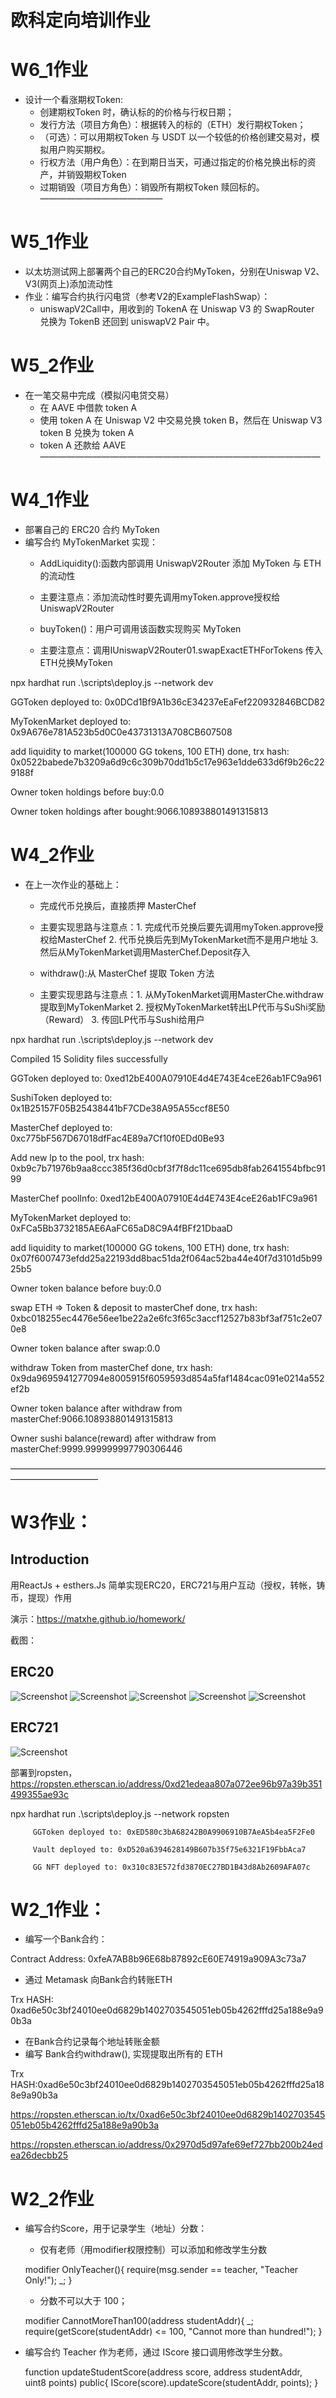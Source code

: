 # 欧科定向培训作业

# W6_1作业
* 设计一个看涨期权Token:
   * 创建期权Token 时，确认标的的价格与行权日期；
   * 发行方法（项目方角色）：根据转入的标的（ETH）发行期权Token；
   * （可选）：可以用期权Token 与 USDT 以一个较低的价格创建交易对，模拟用户购买期权。
   * 行权方法（用户角色）：在到期日当天，可通过指定的价格兑换出标的资产，并销毁期权Token
   * 过期销毁（项目方角色）：销毁所有期权Token 赎回标的。
——————————————
# W5_1作业
* 以太坊测试网上部署两个自己的ERC20合约MyToken，分别在Uniswap V2、V3(网页上)添加流动性
* 作业：编写合约执行闪电贷（参考V2的ExampleFlashSwap）：
   * uniswapV2Call中，用收到的 TokenA 在 Uniswap V3 的 SwapRouter 兑换为 TokenB 还回到 uniswapV2 Pair 中。
   
# W5_2作业
* 在一笔交易中完成（模拟闪电贷交易）
   * 在 AAVE 中借款 token A
   * 使用 token A 在 Uniswap V2 中交易兑换 token B，然后在 Uniswap V3 token B 兑换为 token A
   * token A 还款给 AAVE
————————————————————————————————

# W4_1作业
* 部署自己的 ERC20 合约 MyToken
* 编写合约 MyTokenMarket 实现：
   * AddLiquidity():函数内部调用 UniswapV2Router 添加 MyToken 与 ETH 的流动性
   * 主要注意点：添加流动性时要先调用myToken.approve授权给UniswapV2Router
   
   * buyToken()：用户可调用该函数实现购买 MyToken
   * 主要注意点：调用IUniswapV2Router01.swapExactETHForTokens 传入ETH兑换MyToken

npx hardhat run .\scripts\deploy.js --network dev

GGToken deployed to: 0x0DCd1Bf9A1b36cE34237eEaFef220932846BCD82

MyTokenMarket deployed to: 0x9A676e781A523b5d0C0e43731313A708CB607508

add liquidity to market(100000 GG tokens, 100 ETH) done, trx hash: 0x0522babede7b3209a6d9c6c309b70dd1b5c17e963e1dde633d6f9b26c229188f

Owner token holdings before buy:0.0

Owner token holdings after bought:9066.108938801491315813   
   

# W4_2作业
* 在上一次作业的基础上：
   * 完成代币兑换后，直接质押 MasterChef
   * 主要实现思路与注意点：1. 完成代币兑换后要先调用myToken.approve授权给MasterChef
					2. 代币兑换后先到MyTokenMarket而不是用户地址
					3. 然后从MyTokenMarket调用MasterChef.Deposit存入
			
   * withdraw():从 MasterChef 提取 Token 方法
   * 主要实现思路与注意点：1. 从MyTokenMarket调用MasterChe.withdraw提取到MyTokenMarket
					2. 授权MyTokenMarket转出LP代币与SuShi奖励（Reward）
					3. 传回LP代币与Sushi给用户
					
					
npx hardhat run .\scripts\deploy.js --network dev

Compiled 15 Solidity files successfully

GGToken deployed to: 0xed12bE400A07910E4d4E743E4ceE26ab1FC9a961

SushiToken deployed to: 0x1B25157F05B25438441bF7CDe38A95A55ccf8E50

MasterChef deployed to: 0xc775bF567D67018dfFac4E89a7Cf10f0EDd0Be93

Add new lp to the pool, trx hash: 0xb9c7b71976b9aa8ccc385f36d0cbf3f7f8dc11ce695db8fab2641554bfbc9199

MasterChef poolInfo: 0xed12bE400A07910E4d4E743E4ceE26ab1FC9a961

MyTokenMarket deployed to: 0xFCa5Bb3732185AE6AaFC65aD8C9A4fBFf21DbaaD

add liquidity to market(100000 GG tokens, 100 ETH) done, trx hash: 0x07f6007473efdd25a22193dd8bac51da2f064ac52ba44e40f7d3101d5b9925b5

Owner token balance before buy:0.0

swap ETH => Token & deposit to masterChef done, trx hash: 0xbc018255ec4476e56ee1be22a2e6fc3f65c3accf12527b83bf3af751c2e070e8

Owner token balance after swap:0.0

withdraw Token from masterChef done, trx hash: 0x9da9695941277094e8005915f6059593d854a5faf1484cac091e0214a552ef2b

Owner token balance after withdraw from masterChef:9066.108938801491315813

Owner sushi balance(reward) after withdraw from masterChef:9999.999999997790306446
   
——————————————————————————————————————————————

# W3作业：

## Introduction

用ReactJs + esthers.Js 简单实现ERC20，ERC721与用户互动（授权，转帐，铸币，提现）作用

演示：https://matxhe.github.io/homework/

截图：
## ERC20

![Screenshot](https://github.com/matxhe/homework/blob/main/W3/ERC20%20Dapp%20screen.png)
![Screenshot](https://github.com/matxhe/homework/blob/main/W3/ERC20%20Dapp%20Approve%20screen.png)
![Screenshot](https://github.com/matxhe/homework/blob/main/W3/ERC20%20Dapp%20Deposit%20screen.png)
![Screenshot](https://github.com/matxhe/homework/blob/main/W3/ERC20%20Withdraw%20screen.png)
![Screenshot](https://github.com/matxhe/homework/blob/main/W3/ERC20%20Withdraw%20succeed%20screen.png)

## ERC721
![Screenshot](https://github.com/matxhe/homework/blob/main/W3/ERC721%20Transfer%20event.png)

部署到ropsten， https://ropsten.etherscan.io/address/0xd21edeaa807a072ee96b97a39b351499355ae93c

npx hardhat run .\scripts\deploy.js --network ropsten

         GGToken deployed to: 0xED580c3bA68242B0A9906910B7AeA5b4ea5F2Fe0
		 
         Vault deployed to: 0xD520a6394628149B607b35f75e6321F19FbbAca7
		 
         GG NFT deployed to: 0x310c83E572fd3870EC27BD1B43d8Ab2609AFA07c


# W2_1作业：

* 编写⼀个Bank合约：

Contract Address: 0xfeA7AB8b96E68b87892cE60E74919a909A3c73a7

* 通过 Metamask 向Bank合约转账ETH

Trx HASH: 0xad6e50c3bf24010ee0d6829b1402703545051eb05b4262fffd25a188e9a90b3a


* 在Bank合约记录每个地址转账⾦额
* 编写 Bank合约withdraw(), 实现提取出所有的 ETH

Trx HASH:0xad6e50c3bf24010ee0d6829b1402703545051eb05b4262fffd25a188e9a90b3a


https://ropsten.etherscan.io/tx/0xad6e50c3bf24010ee0d6829b1402703545051eb05b4262fffd25a188e9a90b3a

https://ropsten.etherscan.io/address/0x2970d5d97afe69ef727bb200b24edea26decbb25


# W2_2作业
* 编写合约Score，⽤于记录学⽣（地址）分数：

   * 仅有⽼师（⽤modifier权限控制）可以添加和修改学⽣分数

    modifier OnlyTeacher(){
    require(msg.sender == teacher, "Teacher Only!");
    _;
    }

   * 分数不可以⼤于 100；

   modifier CannotMoreThan100(address studentAddr){
         _;
        require(getScore(studentAddr) <= 100, "Cannot more than hundred!");
    } 
    
* 编写合约 Teacher 作为⽼师，通过 IScore 接⼝调⽤修改学⽣分数。

    function updateStudentScore(address score, address studentAddr, uint8 points) public{
        IScore(score).updateScore(studentAddr, points);
    }
